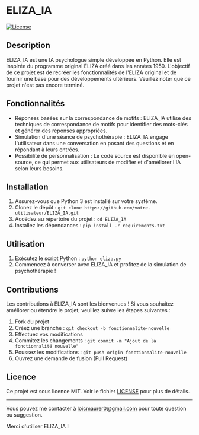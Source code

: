 # ELIZA_IA

[![License](https://img.shields.io/badge/license-MIT-blue.svg)](https://opensource.org/licenses/MIT)

## Description

ELIZA_IA est une IA psychologue simple développée en Python. Elle est inspirée du programme original ELIZA créé dans les années 1950. L'objectif de ce projet est de recréer les fonctionnalités de l'ELIZA original et de fournir une base pour des développements ultérieurs. Veuillez noter que ce projet n'est pas encore terminé.

## Fonctionnalités

- Réponses basées sur la correspondance de motifs : ELIZA_IA utilise des techniques de correspondance de motifs pour identifier des mots-clés et générer des réponses appropriées.
- Simulation d'une séance de psychothérapie : ELIZA_IA engage l'utilisateur dans une conversation en posant des questions et en répondant à leurs entrées.
- Possibilité de personnalisation : Le code source est disponible en open-source, ce qui permet aux utilisateurs de modifier et d'améliorer l'IA selon leurs besoins.

## Installation

1. Assurez-vous que Python 3 est installé sur votre système.
2. Clonez le dépôt : `git clone https://github.com/votre-utilisateur/ELIZA_IA.git`
3. Accédez au répertoire du projet : `cd ELIZA_IA`
4. Installez les dépendances : `pip install -r requirements.txt`

## Utilisation

1. Exécutez le script Python : `python eliza.py`
2. Commencez à converser avec ELIZA_IA et profitez de la simulation de psychothérapie !

## Contributions

Les contributions à ELIZA_IA sont les bienvenues ! Si vous souhaitez améliorer ou étendre le projet, veuillez suivre les étapes suivantes :

1. Fork du projet
2. Créez une branche : `git checkout -b fonctionnalite-nouvelle`
3. Effectuez vos modifications
4. Commitez les changements : `git commit -m "Ajout de la fonctionnalité nouvelle"`
5. Poussez les modifications : `git push origin fonctionnalite-nouvelle`
6. Ouvrez une demande de fusion (Pull Request)

## Licence

Ce projet est sous licence MIT. Voir le fichier [LICENSE](LICENSE) pour plus de détails.

---

Vous pouvez me contacter à [loicmaurer0@gmail.com](mailto:votre-email@example.com) pour toute question ou suggestion.

Merci d'utiliser ELIZA_IA !
